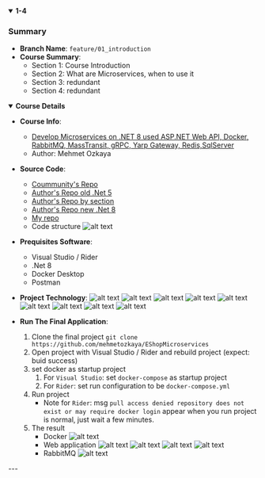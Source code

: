 <details open>
<summary id="1-4"><strong>1-4</strong></summary>

### Summary
- **Branch Name**: `feature/01_introduction`
- **Course Summary**:
  - Section 1: Course Introduction
  - Section 2: What are Microservices, when to use it
  - Section 3: redundant
  - Section 4: redundant

<details open>
<summary><strong>Course Details</strong></summary>

- **Course Info**:
  - [Develop Microservices on .NET 8 used ASP.NET Web API, Docker, RabbitMQ, MassTransit, gRPC, Yarp Gateway, Redis,SqlServer](https://atp.udemy.com/course/microservices-architecture-and-implementation-on-dotnet/learn/lecture/42551424#overview)
  - Author: Mehmet Ozkaya

- **Source Code**:
  - [Coummunity's Repo](https://github.com/aspnetrun/run-aspnetcore-microservices)
  - [Author's Repo old .Net 5](https://github.com/mehmetozkaya/AspnetMicroservices)
  - [Author's Repo by section](https://github.com/mehmetozkaya/EShopMicroservices-Udemy-Sections)
  - [Author's Repo new .Net 8](https://github.com/mehmetozkaya/EShopMicroservices)
  - [My repo](https://github.com/VHTrung52/04_Basic_Microservice_1)
  - Code structure
    ![alt text](img/1-4/image-8.png)
  
- **Prequisites Software**:
  - Visual Studio / Rider
  - .Net 8
  - Docker Desktop
  - Postman

- **Project Technology**:
![alt text](img/1-4/1734321999000-e6a3e4a3-3edf-46fe-9d11-d6cd0e5feb28_34.jpg)
![alt text](img/1-4/1734321999000-e6a3e4a3-3edf-46fe-9d11-d6cd0e5feb28_15.jpg) 
![alt text](img/1-4/1734321999000-e6a3e4a3-3edf-46fe-9d11-d6cd0e5feb28_22.jpg) 
![alt text](img/1-4/1734321999000-e6a3e4a3-3edf-46fe-9d11-d6cd0e5feb28_16.jpg) 
![alt text](img/1-4/1734321999000-e6a3e4a3-3edf-46fe-9d11-d6cd0e5feb28_17.jpg) 
![alt text](img/1-4/1734321999000-e6a3e4a3-3edf-46fe-9d11-d6cd0e5feb28_18.jpg) 
![alt text](img/1-4/1734321999000-e6a3e4a3-3edf-46fe-9d11-d6cd0e5feb28_19.jpg) 
![alt text](img/1-4/1734321999000-e6a3e4a3-3edf-46fe-9d11-d6cd0e5feb28_20.jpg) 
![alt text](img/1-4/1734321999000-e6a3e4a3-3edf-46fe-9d11-d6cd0e5feb28_21.jpg)

- **Run The Final Application**:
  1. Clone the final project
  ```git clone https://github.com/mehmetozkaya/EShopMicroservices```
  2. Open project with Visual Studio / Rider and rebuild project (expect: buid success)
  3. set docker as startup project
      1. For `Visual Studio`: set `docker-compose` as startup project 
      2. For `Rider`: set run configuration to be `docker-compose.yml`
  4. Run project
      - Note for `Rider`: msg `pull access denied repository does not exist or may require docker login` appear when you run project is normal, just wait a few minutes.
  5. The result
      - Docker
      ![alt text](img/1-4/image-2.png)
      - Web application
      ![alt text](img/1-4/image-3.png)
      ![alt text](img/1-4/image-4.png)
      ![alt text](img/1-4/image-5.png)
      ![alt text](img/1-4/image-6.png)
      - RabbitMQ
      ![alt text](img/1-4/image-7.png)
</details>
</details>
---